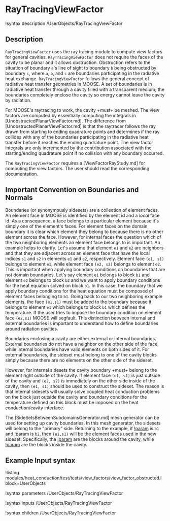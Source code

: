 # RayTracingViewFactor

!syntax description /UserObjects/RayTracingViewFactor

## Description

`RayTracingViewFactor` uses the ray tracing module to compute view factors for general cavities.
`RayTracingViewFactor` does not require the faces of the cavity to be planar and it allows obstruction.
Obstruction refers to the situation of boundary `a`'s line of sight to boundary `b` being obstructed
by boundary `c`, where `a`, `b`, and `c` are boundaries participating in the radiative heat exchange.
`RayTracingViewFactor` follows the general concept of radiative heat transfer geometries in MOOSE.
A set of boundaries is in radiative heat transfer through a cavity filled with a transparent medium;
the boundaries completely enclose the cavity so energy cannot leave the cavity by radiation.

For MOOSE's raytracing to work, the cavity +must+ be meshed. The view factors are computed by essentially
computing the integrals in [UnobstructedPlanarViewFactor.md]. The difference
from [UnobstructedPlanarViewFactor.md] is that the raytracer follows the
ray drawn from starting to ending quadrature points and determines if the ray collides with any of the boundaries
participating in the radiative heat transfer before it reaches the ending quadrature point. The view factor integrals
are only incremented by the contribution associated with the starting/ending quadrature point if no collision with any boundary
occurred.

The `RayTracingViewFactor` requires a [ViewFactorRayStudy.md] for computing the view factors. The user should
read the corresponding documentation.

## Important Convention on Boundaries and Normals

Boundaries (or synonymously sidesets) are a collection of element faces. An element face in MOOSE is identified
by the element id and a *local* face id. As a consequence, a face belongs to a particular element because it's
simply one of the element's faces. For element faces on the domain boundary it is clear which element they belong to
because there is no other element across the face. However, for internal faces the question which of the two neighboring
elements an element face belongs to is important. An example helps to clarify. Let's assume that element `e1` and `e2`
are neighbors and that they are adjacent across an element face that have the local indices `s1` and `s2` in elements
`e1` and `e2`, respectively. Element face `(e1, s1)` belongs to element `e1`, while element face `(e2, s2)` belongs to
element `e2`. This is important when applying boundary conditions on boundaries that are not domain boundaries. Let's say
element `e1` belongs to block `b1` and element `e2` belongs to block `b2` and we want to apply boundary conditions for the
heat equation solved on block `b1`. In this case, the boundary that we apply boundary conditions for the heat equation
must be composed of element faces belonging to `b1`. Going back to our two neighboring example elements, the face `(e1,s1)`
must be added to the boundary because it belongs to element `e1` which belongs to block `b1` which defines the temperature.
If the user tries to impose the boundary condition on element face `(e2,s1)` MOOSE will segfault. This distinction between
internal and external boundaries is important to understand how to define boundaries around radiation cavities.  

Boundaries enclosing a cavity are either external or internal boundaries. External boundaries
do not have a neighbor on the other side of the face, while internal boundaries have valid elements on
both sides of it. For external boundaries, the sideset must belong to one of the cavity blocks simply because there
are no elements on the other side of the sideset.

However, for internal sidesets the cavity boundary +must+ belong to the element right outside of the cavity.
If element face `(e1, s1)` is just outside of the cavity and `(e2, s2)` is immediately on the other side inside of the cavity,
then `(e1, s1)` should be used to construct the sideset. The reason is that internal sidesets will usually solve coupled
heat conduction problems on the block just outside the cavity and boundary conditions for the temperature defined on this
block must be imposed on the heat conduction/cavity interface.

The [SideSetsBetweenSubdomainsGenerator.md] mesh generator can be used for setting up
cavity boundaries. In this mesh generator, the sidesets will belong to the "primary" side. Returning to the example,
if [!param](/Mesh/SideSetsBetweenSubdomainsGenerator/primary_block) is `b1` and [!param](/Mesh/SideSetsBetweenSubdomainsGenerator/paired_block) is `b2`, then `(e1,s1)` will be the element faces used in the new sideset.
Specifically, the [!param](/Mesh/SideSetsBetweenSubdomainsGenerator/primary_block) are the blocks around the cavity, while [!param](/Mesh/SideSetsBetweenSubdomainsGenerator/paired_block) are the blocks inside the cavity.

## Example Input syntax

!listing modules/heat_conduction/test/tests/view_factors/view_factor_obstructed.i
block=UserObjects

!syntax parameters /UserObjects/RayTracingViewFactor

!syntax inputs /UserObjects/RayTracingViewFactor

!syntax children /UserObjects/RayTracingViewFactor
